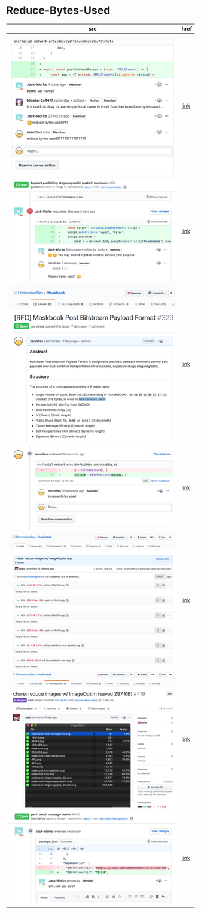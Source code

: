 # Reduce-Bytes-Used

src | href
--- | ---
![img](./img/0.jpg) | [link](https://github.com/DimensionDev/Maskbook/pull/228#discussion_r338028481)
![img](./img/1.png) | [link](https://github.com/DimensionDev/Maskbook/pull/354#discussion_r344550758)
![img](./img/2.png) | [link](https://github.com/DimensionDev/Maskbook/issues/329)
![img](./img/3.png) | [link](https://github.com/DimensionDev/Maskbook/pull/430#discussion_r351128809)
![img](./img/4.png) | [link](https://github.com/DimensionDev/Maskbook/commit/61ee1e99d75319703b33ac1d926fa1fb58215e27)
![img](./img/5.png) | [link](https://github.com/DimensionDev/Maskbook/pull/719)
![img](./img/6.png) | [link](https://github.com/DimensionDev/Maskbook/pull/856#discussion_r389453982)
